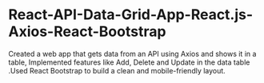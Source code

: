 # React-API-Data-Grid-App-React.js-Axios-React-Bootstrap
Created a web app that gets data from an API using Axios and shows it in a table, Implemented features like Add, Delete and Update in the data table .Used React Bootstrap to build a clean and mobile-friendly layout.
